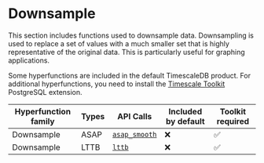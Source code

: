 # Downsample
This section includes functions used to downsample data.  Downsampling
is used to replace a set of values with a much smaller set that is highly
representative of the original data.  This is particularly useful for
graphing applications.

Some hyperfunctions are included in the default TimescaleDB product. For
additional hyperfunctions, you need to install the
[Timescale Toolkit][install-toolkit] PostgreSQL extension.

|Hyperfunction family|Types|API Calls|Included by default|Toolkit required|
|-|-|-|-|-|
|Downsample|ASAP|[`asap_smooth`](hyperfunctions/downsample/asap/)|❌|✅|
|Downsample|LTTB|[`lttb`](hyperfunctions/downsample/lttb/)|❌|✅|

[install-toolkit]: timescaledb/:currentVersion:/how-to-guides/hyperfunctions/install-toolkit
